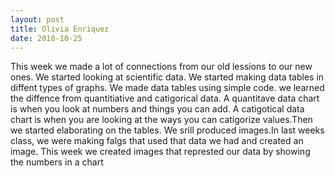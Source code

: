 ```yaml
---
layout: post
title: Olivia Enriquez
date: 2018-10-25
---
```

This week we made a lot of connections from our old lessions to our new ones. We started looking at scientific data. We started making data tables in diffent types of graphs. We made data tables using simple code. we learned the diffence from quantitiative and catigorical data. A quantitave data chart is when you look at numbers and things you can add. A catigotical data chart is when you are looking at the ways you can catigorize values.Then we started elaborating on the tables. We srill produced images.In last weeks class, we were making falgs that used that data we had and created an image. This week we created images that represted our data by showing the numbers in a chart
